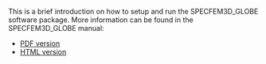 This is a brief introduction on how to setup and run the SPECFEM3D_GLOBE
software package. More information can be found in the SPECFEM3D_GLOBE manual:

* [PDF version](https://geodynamics.org/cig/software/specfem3d_globe/specfem3d_globe-manual.pdf)
* [HTML version](http://specfem3d-globe.readthedocs.io/en/latest/)
